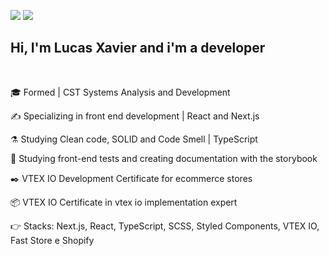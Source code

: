 <a href = "mailto:lsxavier.00@gmail.com"><img src="https://img.shields.io/badge/-Gmail-%23333?style=for-the-badge&logo=gmail&logoColor=white" target="_blank"></a>
  <a href="https://www.linkedin.com/in/lucas0019/" target="_blank"><img src="https://img.shields.io/badge/-LinkedIn-%230077B5?style=for-the-badge&logo=linkedin&logoColor=white" target="_blank"></a> 
 

## Hi, I'm Lucas Xavier and i'm a developer

<br>

🎓 Formed | CST Systems Analysis and Development

✍ Specializing in front end development | React and Next.js 

⚗️  Studying Clean code, SOLID and Code Smell | TypeScript 

🧪 Studying front-end tests and creating documentation with the storybook

✒️ VTEX IO Development Certificate for ecommerce stores

📦 VTEX IO Certificate in vtex io implementation expert

👉 Stacks: Next.js, React, TypeScript, SCSS, Styled Components, VTEX IO, Fast Store e Shopify


